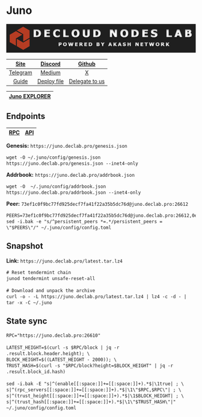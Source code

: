 # Juno

![](/assets/banner.png)

|[Site](https://www.junonetwork.io/)|[Discord](https://discord.gg/mcHpbvjYBA)|[Github](https://github.com/CosmosContracts)|
|:--:|:--:|:--:|
|[Telegram](https://t.me/JunoNetwork)|[Medium](https://docs.junonetwork.io/juno/readme)|[X](https://twitter.com/JunoNetwork)|
|[Guide](https://services.declab.pro/guides)|[Deploy file](https://gitopia.com/DecloudNodesLab/cosmos-universe/tree/master/projects/Juno/juno_deploy.yml)|[Delegate to us](https://restake.app/juno/junovaloper1ax4c40gn3s74xxm75g6cmts3fw7rq64gweqg8q)|


[Juno EXPLORER](https://explorer.declab.pro/Juno)|
|:--:|

## Endpoints

|[**RPC**](https://juno.declab.pro:26610)|[**API**](https://juno.declab.pro)|
|:--:|:--:|

**Genesis:** ```https://juno.declab.pro/genesis.json```

```shell
wget -O ~/.juno/config/genesis.json https://juno.declab.pro/genesis.json --inet4-only
```

**Addrbook:** ```https://juno.declab.pro/addrbook.json```

```shell
wget -O  ~/.juno/config/addrbook.json https://juno.declab.pro/addrbook.json --inet4-only
```

**Peer:** ```73ef1c0f9bc77fd925decf7fa41f22a35b5dc76d@juno.declab.pro:26612```

```shell
PEERS=73ef1c0f9bc77fd925decf7fa41f22a35b5dc76d@juno.declab.pro:26612,0edf09d33c9f5429c7539f11a56e1e0ab8981529@144.217.158.129:26656,07191cd1f1968bd21373b53eb5b932deb408a5b7@167.235.216.230:27003,b1d278873767fad599ebf710f840d90c93e8caeb@95.111.249.160:26656,839088f5507a45d1cee03739f741d87749868009@198.244.165.175:16656,7b4cd4197afd6851abdf0875bfb3e348df8b03cc@65.109.61.50:26656
sed -i.bak -e "s/^persistent_peers *=.*/persistent_peers = \"$PEERS\"/" ~/.juno/config/config.toml
```

## Snapshot 

**Link:** ```https://juno.declab.pro/latest.tar.lz4```

```shell
# Reset tendermint chain
junod tendermint unsafe-reset-all

# Download and unpack the archive
curl -o - -L https://juno.declab.pro/latest.tar.lz4 | lz4 -c -d - | tar -x -C ~/.juno
```

## State sync

```shell
RPC="https://juno.declab.pro:26610"

LATEST_HEIGHT=$(curl -s $RPC/block | jq -r .result.block.header.height); \
BLOCK_HEIGHT=$((LATEST_HEIGHT - 2000)); \
TRUST_HASH=$(curl -s "$RPC/block?height=$BLOCK_HEIGHT" | jq -r .result.block_id.hash)

sed -i.bak -E "s|^(enable[[:space:]]+=[[:space:]]+).*$|\1true| ; \
s|^(rpc_servers[[:space:]]+=[[:space:]]+).*$|\1\"$RPC,$RPC\"| ; \
s|^(trust_height[[:space:]]+=[[:space:]]+).*$|\1$BLOCK_HEIGHT| ; \
s|^(trust_hash[[:space:]]+=[[:space:]]+).*$|\1\"$TRUST_HASH\"|" ~/.juno/config/config.toml
```
